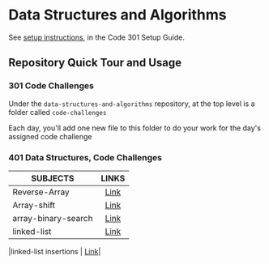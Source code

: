 # Data Structures and Algorithms

See [setup instructions](https://codefellows.github.io/setup-guide/code-301/3-code-challenges), in the Code 301 Setup Guide.

## Repository Quick Tour and Usage

### 301 Code Challenges

Under the `data-structures-and-algorithms` repository, at the top level is a folder called `code-challenges`

Each day, you'll add one new file to this folder to do your work for the day's assigned code challenge

### 401 Data Structures, Code Challenges

| SUBJECTS            |                                                      LINKS                                                       |
| ------------------- | :--------------------------------------------------------------------------------------------------------------: |
| Reverse-Array       |    [Link](https://github.com/anassawalha95/data-structures-and-algorithms/tree/main/challenges/array_reverse)    |
| Array-shift         |     [Link](https://github.com/anassawalha95/data-structures-and-algorithms/tree/main/challenges/array-shift)     |
| array-binary-search | [Link](https://github.com/anassawalha95/data-structures-and-algorithms/tree/main/challenges/array-binary-search) |
| linked-list         |     [Link](https://github.com/anassawalha95/data-structures-and-algorithms/tree/main/challenges/linked-list)     |

|linked-list insertions | [Link](https://github.com/anassawalha95/data-structures-and-algorithms/tree/main/challenges/ll-insertions)|
